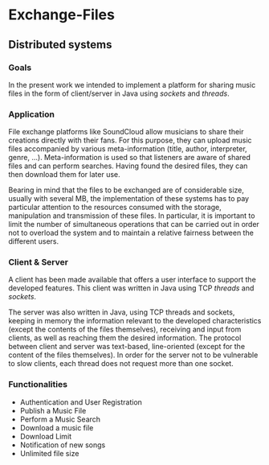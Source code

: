# Exchange-Files
## Distributed systems

### Goals
In the present work we intended to implement a platform for sharing music files in the form of client/server in Java using *sockets* and *threads*.

### Application
File exchange platforms like SoundCloud allow musicians to share their creations directly with their fans. For this purpose, they can upload music files accompanied by various meta-information (title, author, interpreter, genre, ...). Meta-information is used so that listeners are aware of shared files and can perform searches. Having found the desired files, they can then download them for later use.

Bearing in mind that the files to be exchanged are of considerable size, usually with several MB, the implementation of these systems has to pay particular attention to the resources consumed with the storage, manipulation and transmission of these files. In particular, it is important to limit the number of simultaneous operations that can be carried out in order not to overload the system and to maintain a relative fairness between the different users.

### Client & Server
A client has been made available that offers a user interface to support the developed features. This client was written in Java using TCP *threads* and *sockets*.

The server was also written in Java, using TCP threads and sockets, keeping in memory the information relevant to the developed characteristics (except the contents of the files themselves), receiving and input from clients, as well as reaching them the desired information. The protocol between client and server was text-based, line-oriented (except for the content of the files themselves). In order for the server not to be vulnerable to slow clients, each thread does not request more than one socket.

### Functionalities
* Authentication and User Registration
* Publish a Music File
* Perform a Music Search
* Download a music file
* Download Limit
* Notification of new songs
* Unlimited file size